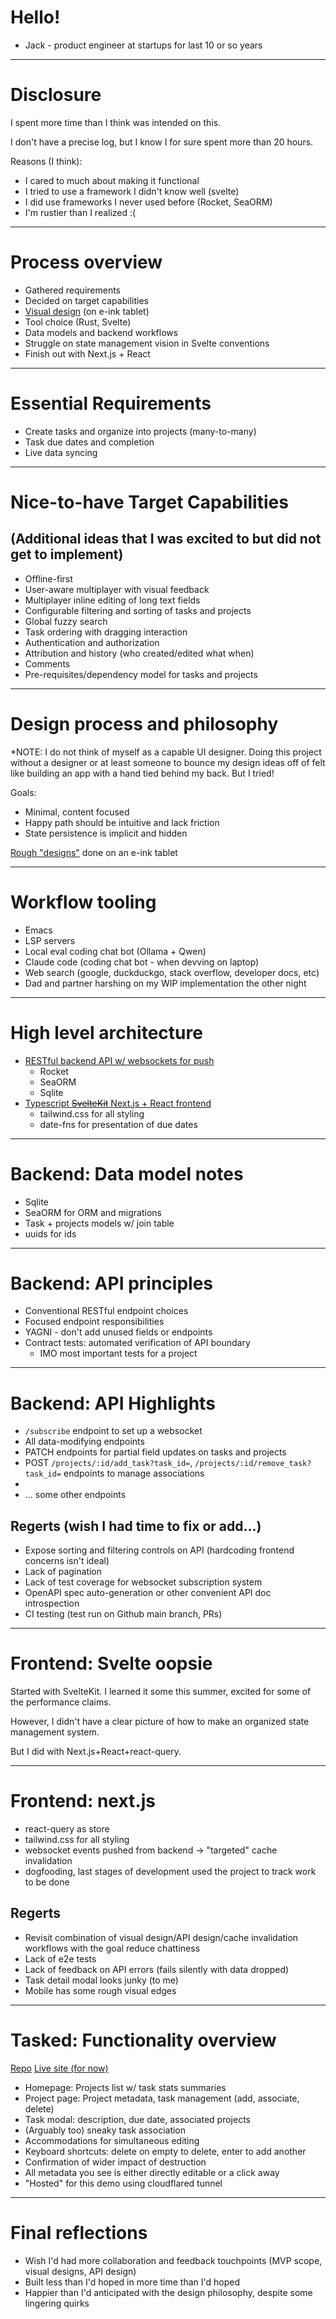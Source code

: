 # Hello!

- Jack - product engineer at startups for last 10 or so years

---

# Disclosure

I spent more time than I think was intended on this.

I don't have a precise log, but I know I for sure spent more than 20 hours.

Reasons (I think):

- I cared to much about making it functional
- I tried to use a framework I didn't know well (svelte)
- I did use frameworks I never used before (Rocket, SeaORM)
- I'm rustier than I realized :(

---

# Process overview

- Gathered requirements
- Decided on target capabilities
- [Visual design](https://drive.google.com/file/d/1M8V1tvAaHii2yoJf4YN3g67mXN3AB9uj/view?usp=sharing) (on e-ink tablet)
- Tool choice (Rust, Svelte)
- Data models and backend workflows
- Struggle on state management vision in Svelte conventions
- Finish out with Next.js + React

---

# Essential Requirements

- Create tasks and organize into projects (many-to-many)
- Task due dates and completion
- Live data syncing

---

# Nice-to-have Target Capabilities
## (Additional ideas that I was excited to but did not get to implement)

- Offline-first
- User-aware multiplayer with visual feedback
- Multiplayer inline editing of long text fields
- Configurable filtering and sorting of tasks and projects
- Global fuzzy search
- Task ordering with dragging interaction
- Authentication and authorization
- Attribution and history (who created/edited what when)
- Comments
- Pre-requisites/dependency model for tasks and projects

---

# Design process and philosophy

*NOTE: I do not think of myself as a capable UI designer.
Doing this project without a designer or at least someone to bounce my design ideas off of felt like building an app with a hand tied behind my back.
But I tried!

Goals:
- Minimal, content focused
- Happy path should be intuitive and lack friction
- State persistence is implicit and hidden

[Rough "designs"](https://drive.google.com/file/d/1M8V1tvAaHii2yoJf4YN3g67mXN3AB9uj/view?usp=sharing) done on an e-ink tablet
  
---

# Workflow tooling

- Emacs
- LSP servers
- Local eval coding chat bot (Ollama + Qwen)
- Claude code (coding chat bot -  when devving on laptop)
- Web search (google, duckduckgo, stack overflow, developer docs, etc)
- Dad and partner harshing on my WIP implementation the other night

---

# High level architecture

- [RESTful backend API w/ websockets for push](https://github.com/jackrr/tasked/tree/main/server)
  - Rocket
  - SeaORM
  - Sqlite
- [Typescript ~~SvelteKit~~ Next.js + React frontend](https://github.com/jackrr/tasked/tree/main/app)
  - tailwind.css for all styling
  - date-fns for presentation of due dates

---

# Backend: Data model notes

- Sqlite
- SeaORM for ORM and migrations
- Task + projects models w/ join table
- uuids for ids

--- 

# Backend: API principles

- Conventional RESTful endpoint choices
- Focused endpoint responsibilities
- YAGNI - don't add unused fields or endpoints
- Contract tests: automated verification of API boundary
  - IMO most important tests for a project
  
---

# Backend: API Highlights

- `/subscribe` endpoint to set up a websocket
- All data-modifying endpoints
- PATCH endpoints for partial field updates on tasks and projects
- POST `/projects/:id/add_task?task_id=`, `/projects/:id/remove_task?task_id=` endpoints to manage associations
- 
- ... some other endpoints

## Regerts (wish I had time to fix or add...)

- Expose sorting and filtering controls on API (hardcoding frontend concerns isn't ideal)
- Lack of pagination
- Lack of test coverage for websocket subscription system
- OpenAPI spec auto-generation or other convenient API doc introspection
- CI testing (test run on Github main branch, PRs)

---

# Frontend: Svelte oopsie

Started with SvelteKit. I learned it some this summer, excited for some of the performance claims.

However, I didn't have a clear picture of how to make an organized state management system.

But I did with Next.js+React+react-query.

---

# Frontend: next.js

- react-query as store
- tailwind.css for all styling
- websocket events pushed from backend -> "targeted" cache invalidation
- dogfooding, last stages of development used the project to track work to be done

## Regerts

- Revisit combination of visual design/API design/cache invalidation workflows with the goal reduce chattiness
- Lack of e2e tests
- Lack of feedback on API errors (fails silently with data dropped)
- Task detail modal looks junky (to me)
- Mobile has some rough visual edges

---

# Tasked: Functionality overview

[Repo](https://github.com/jackrr/tasked)
[Live site (for now)](https://tasked.jackratner.com)


- Homepage: Projects list w/ task stats summaries
- Project page: Project metadata, task management (add, associate, delete)
- Task modal: description, due date, associated projects
- (Arguably too) sneaky task association
- Accommodations for simultaneous editing
- Keyboard shortcuts: delete on empty to delete, enter to add another
- Confirmation of wider impact of destruction
- All metadata you see is either directly editable or a click away
- "Hosted" for this demo using cloudflared tunnel

---

# Final reflections

- Wish I'd had more collaboration and feedback touchpoints (MVP scope, visual designs, API design)
- Built less than I'd hoped in more time than I'd hoped
- Happier than I'd anticipated with the design philosophy, despite some lingering quirks

